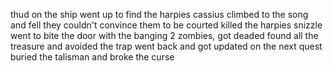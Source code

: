 thud on the ship
went up to find the harpies
cassius climbed to the song and fell
they couldn't convince them to be courted
killed the harpies
snizzle went to bite the door with the banging
2 zombies, got deaded
found all the treasure and avoided the trap
went back and got updated on the next quest
buried the talisman and broke the curse
